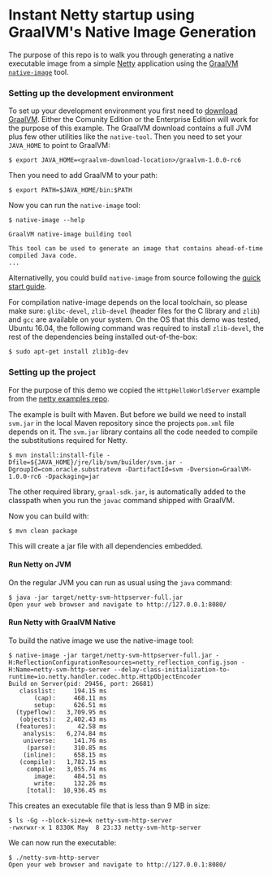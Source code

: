 # Instant Netty startup using GraalVM's Native Image Generation

The purpose of this repo is to walk you through generating a native executable image from a simple [Netty](http://netty.io/) application using the [GraalVM](http://graalvm.org/) [`native-image`](http://www.graalvm.org/docs/reference-manual/aot-compilation/) tool.

### Setting up the development environment

To set up your development environment you first need to [download GraalVM](http://www.graalvm.org/downloads/). Either the Comunity Edition or the Enterprise Edition will work for the purpose of this example. The GraalVM download contains a full JVM plus few other utilities like the `native-tool`. Then you need to set your `JAVA_HOME` to point to GraalVM:
```
$ export JAVA_HOME=<graalvm-download-location>/graalvm-1.0.0-rc6
```

Then you need to add GraalVM to your path:
```
$ export PATH=$JAVA_HOME/bin:$PATH
```
 
Now you can run the `native-image` tool:
```
$ native-image --help

GraalVM native-image building tool

This tool can be used to generate an image that contains ahead-of-time compiled Java code.
...
```

Alternativelly, you could build `native-image` from source following the [quick start guide](https://github.com/oracle/graal/tree/master/substratevm#quick-start).

For compilation native-image depends on the local toolchain, so please make sure: `glibc-devel`, `zlib-devel` (header files for the C library and `zlib`) and `gcc` are available on your system. On the OS that this demo was tested, Ubuntu 16.04,  the following command was required to install `zlib-devel`, the rest of the dependencies being installed out-of-the-box:
```
$ sudo apt-get install zlib1g-dev
```

### Setting up the project

For the purpose of this demo we copied the `HttpHelloWorldServer` example from the [netty examples repo](https://github.com/netty/netty/tree/4.1/example/src/main/java/io/netty/example/http/helloworld).

The example is built with Maven. But before we build we need to install `svm.jar` in the local Maven repository since the projects `pom.xml` file depends on it. The `svm.jar` library contains all the code needed to compile the substitutions required for Netty.
```
$ mvn install:install-file -Dfile=${JAVA_HOME}/jre/lib/svm/builder/svm.jar -DgroupId=com.oracle.substratevm -DartifactId=svm -Dversion=GraalVM-1.0.0-rc6 -Dpackaging=jar
```
The other required library, `graal-sdk.jar`, is automatically added to the classpath when you run the `javac` command shipped with GraalVM.

Now you can build with:
```
$ mvn clean package
```
This will create a jar file with all dependencies embedded.

#### Run Netty on JVM

On the regular JVM you can run as usual using the `java` command:
```
$ java -jar target/netty-svm-httpserver-full.jar
Open your web browser and navigate to http://127.0.0.1:8080/
```

#### Run Netty with GraalVM Native

To build the native image we use the native-image tool:
```
$ native-image -jar target/netty-svm-httpserver-full.jar -H:ReflectionConfigurationResources=netty_reflection_config.json -H:Name=netty-svm-http-server --delay-class-initialization-to-runtime=io.netty.handler.codec.http.HttpObjectEncoder
Build on Server(pid: 29456, port: 26681)
   classlist:     194.15 ms
       (cap):     468.11 ms
       setup:     626.51 ms
  (typeflow):   3,709.95 ms
   (objects):   2,402.43 ms
  (features):      42.58 ms
    analysis:   6,274.84 ms
    universe:     141.76 ms
     (parse):     310.85 ms
    (inline):     658.15 ms
   (compile):   1,782.15 ms
     compile:   3,055.74 ms
       image:     484.51 ms
       write:     132.26 ms
     [total]:  10,936.45 ms
```
This creates an executable file that is less than 9 MB in size:
```
$ ls -Gg --block-size=k netty-svm-http-server
-rwxrwxr-x 1 8330K May  8 23:33 netty-svm-http-server
```
We can now run the executable:
```
$ ./netty-svm-http-server
Open your web browser and navigate to http://127.0.0.1:8080/
```
